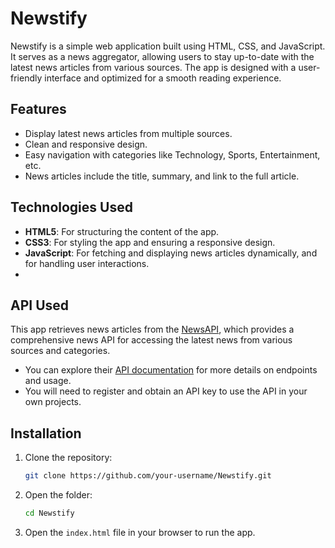# Newstify

Newstify is a simple web application built using HTML, CSS, and JavaScript. It serves as a news aggregator, allowing users to stay up-to-date with the latest news articles from various sources. The app is designed with a user-friendly interface and optimized for a smooth reading experience.



## Features

- Display latest news articles from multiple sources.
- Clean and responsive design.
- Easy navigation with categories like Technology, Sports, Entertainment, etc.
- News articles include the title, summary, and link to the full article.

## Technologies Used

- **HTML5**: For structuring the content of the app.
- **CSS3**: For styling the app and ensuring a responsive design.
- **JavaScript**: For fetching and displaying news articles dynamically, and for handling user interactions.
- 
## API Used

This app retrieves news articles from the [NewsAPI](https://newsapi.org), which provides a comprehensive news API for accessing the latest news from various sources and categories.

- You can explore their [API documentation](https://newsapi.org/docs/endpoints/everything) for more details on endpoints and usage.
- You will need to register and obtain an API key to use the API in your own projects.

## Installation

1. Clone the repository:

   ```bash
   git clone https://github.com/your-username/Newstify.git

2. Open the folder:

    ```bash
    cd Newstify

3. Open the ```index.html``` file in your browser to run the app.